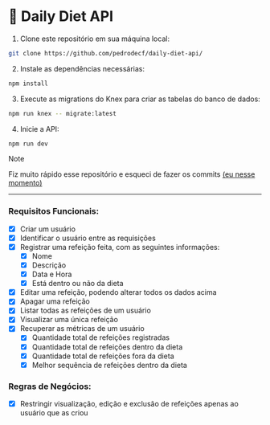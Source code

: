 # 🥗 Daily Diet API

1. Clone este repositório em sua máquina local:
```bash
git clone https://github.com/pedrodecf/daily-diet-api/
```

2. Instale as dependências necessárias:
```bash
npm install
```

3. Execute as migrations do Knex para criar as tabelas do banco de dados:
```bash
npm run knex -- migrate:latest
```

4. Inicie a API:
```bash
npm run dev
```

> [!NOTE]  
> Fiz muito rápido esse repositório e esqueci de fazer os commits [(eu nesse momento)](https://youtu.be/W8Do3jssZ-g?si=qWDK4Hr0jGOD6rwN)

---

### Requisitos Funcionais:

- [x] Criar um usuário
- [x] Identificar o usuário entre as requisições
- [x] Registrar uma refeição feita, com as seguintes informações:
  - [x] Nome
  - [x] Descrição
  - [x] Data e Hora
  - [x] Está dentro ou não da dieta
- [x] Editar uma refeição, podendo alterar todos os dados acima
- [x] Apagar uma refeição
- [x] Listar todas as refeições de um usuário
- [x] Visualizar uma única refeição
- [x] Recuperar as métricas de um usuário
  - [x] Quantidade total de refeições registradas
  - [x] Quantidade total de refeições dentro da dieta
  - [x] Quantidade total de refeições fora da dieta
  - [x] Melhor sequência de refeições dentro da dieta

### Regras de Negócios:

- [x] Restringir visualização, edição e exclusão de refeições apenas ao usuário que as criou
